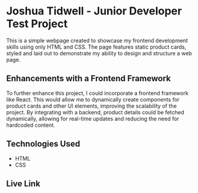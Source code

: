 # Joshua Tidwell - Junior Developer Test Project

This is a simple webpage created to showcase my frontend development skills using only HTML and CSS. The page features static product cards, styled and laid out to demonstrate my ability to design and structure a web page.

## Enhancements with a Frontend Framework

To further enhance this project, I could incorporate a frontend framework like React. This would allow me to dynamically create components for product cards and other UI elements, improving the scalability of the project. By integrating with a backend, product details could be fetched dynamically, allowing for real-time updates and reducing the need for hardcoded content.

## Technologies Used

- HTML
- CSS

## Live Link


